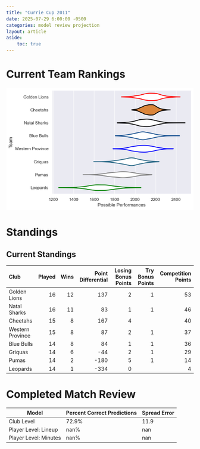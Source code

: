 ```yaml
---  
title: "Currie Cup 2011"  
date: 2025-07-29 6:00:00 -0500  
categories: model review projection  
layout: article  
aside:  
    toc: true  
---
```

# Current Team Rankings


![Club Rankings](plots/rankings_Currie_Cup_2011.png)
# Standings

## Current Standings


| Club             |   Played |   Wins |   Point Differential |   Losing Bonus Points |   Try Bonus Points |   Competition Points |
|:-----------------|---------:|-------:|---------------------:|----------------------:|-------------------:|---------------------:|
| Golden Lions     |       16 |     12 |                  137 |                     2 |                  1 |                   53 |
| Natal Sharks     |       16 |     11 |                   83 |                     1 |                  1 |                   46 |
| Cheetahs         |       15 |      8 |                  167 |                     4 |                    |                   40 |
| Western Province |       15 |      8 |                   87 |                     2 |                  1 |                   37 |
| Blue Bulls       |       14 |      8 |                   84 |                     1 |                  1 |                   36 |
| Griquas          |       14 |      6 |                  -44 |                     2 |                  1 |                   29 |
| Pumas            |       14 |      2 |                 -180 |                     5 |                  1 |                   14 |
| Leopards         |       14 |      1 |                 -334 |                     0 |                    |                    4 |



# Completed Match Review


| Model | Percent Correct Predictions | Spread Error |
| ------ | ------ | ------ |
| Club Level | 72.9% | 11.9 |
| Player Level: Lineup | nan% | nan |
| Player Level: Minutes | nan% | nan |

